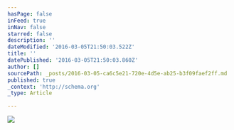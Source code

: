 ```yaml
---
hasPage: false
inFeed: true
inNav: false
starred: false
description: ''
dateModified: '2016-03-05T21:50:03.522Z'
title: ''
datePublished: '2016-03-05T21:50:03.860Z'
author: []
sourcePath: _posts/2016-03-05-ca6c5e21-720e-4d5e-ab25-b3f09faef2ff.md
published: true
_context: 'http://schema.org'
_type: Article

---
```

![](https://the-grid-user-content.s3-us-west-2.amazonaws.com/419f277c-10bd-420c-a9cf-83f2a70bb8af.jpg)